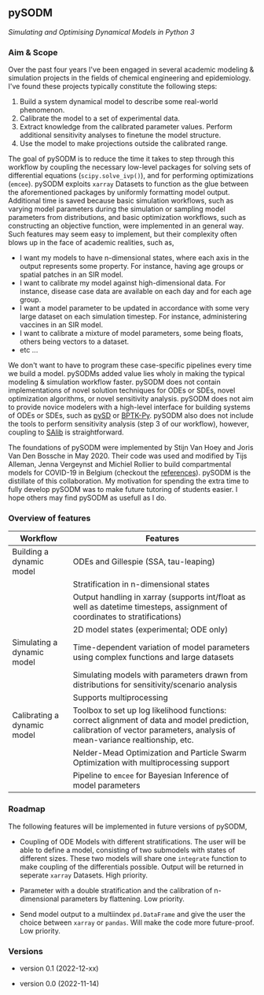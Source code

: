 ## pySODM

*Simulating and Optimising Dynamical Models in Python 3*

### Aim & Scope

Over the past four years I've been engaged in several academic modeling & simulation projects in the fields of chemical engineering and epidemiology. I've found these projects typically constitute the following steps:

1. Build a system dynamical model to describe some real-world phenomenon.
2. Calibrate the model to a set of experimental data.
3. Extract knowledge from the calibrated parameter values. Perform additional sensitivity analyses to finetune the model structure.
4. Use the model to make projections outside the calibrated range.

The goal of pySODM is to reduce the time it takes to step through this workflow by coupling the necessary low-level packages for solving sets of differential equations (`scipy.solve_ivp()`), and for performing optimizations (`emcee`). pySODM exploits `xarray` Datasets to function as the glue between the aforementioned packages by uniformly formatting model output. Additional time is saved because basic simulation workflows, such as varying model parameters during the simulation or sampling model parameters from distributions, and basic optimization workflows, such as constructing an objective function, were implemented in an general way. Such features may seem easy to implement, but their complexity often blows up in the face of academic realities, such as,
- I want my models to have n-dimensional states, where each axis in the output represents some property. For instance, having age groups or spatial patches in an SIR model.
- I want to calibrate my model against high-dimensional data. For instance, disease case data are available on each day and for each age group.
- I want a model parameter to be updated in accordance with some very large dataset on each simulation timestep. For instance, administering vaccines in an SIR model.
- I want to calibrate a mixture of model parameters, some being floats, others being vectors to a dataset.
- etc ...

We don't want to have to program these case-specific pipelines every time we build a model. pySODMs added value lies wholy in making the typical modeling & simulation workflow faster. pySODM does not contain implementations of novel solution techniques for ODEs or SDEs, novel optimization algorithms, or novel sensitivity analysis. pySODM does not aim to provide novice modelers with a high-level interface for building systems of ODEs or SDEs, such as [pySD](https://pysd.readthedocs.io/en/master/) or [BPTK-Py](https://bptk.transentis.com/en/latest/). pySODM also does not include the tools to perform sensitivity analysis (step 3 of our workflow), however, coupling to [SAlib](https://salib.readthedocs.io/en/latest/) is straightforward.

The foundations of pySODM were implemented by Stijn Van Hoey and Joris Van Den Bossche in May 2020. Their code was used and modified by Tijs Alleman, Jenna Vergeynst and Michiel Rollier to build compartmental models for COVID-19 in Belgium (checkout the [references](references.md)). pySODM is the distillate of this collaboration. My motivation for spending the extra time to fully develop pySODM was to make future tutoring of students easier. I hope others may find pySODM as usefull as I do.  

### Overview of features

| Workflow                     | Features                                                                                                                        |
|------------------------------|---------------------------------------------------------------------------------------------------------------------------------|
| Building a dynamic model     | ODEs and Gillespie (SSA, tau-leaping)                                                                                           |
|                              | Stratification in n-dimensional states                                                                                          |
|                              | Output handling in xarray (supports int/float as well as datetime timesteps, assignment of coordinates to stratifications)      |
|                              | 2D model states (experimental; ODE only)                                                                                        |
| Simulating a dynamic model   | Time-dependent variation of model parameters using complex functions and large datasets                                         |
|                              | Simulating models with parameters drawn from distributions for sensitivity/scenario analysis                                    |
|                              | Supports multiprocessing                                                                                                        |
| Calibrating a dynamic model  | Toolbox to set up log likelihood functions: correct alignment of data and model prediction, calibration of vector parameters, analysis of mean-variance realtionship, etc.    |
|                              | Nelder-Mead Optimization and Particle Swarm Optimization with multiprocessing support                                           |
|                              | Pipeline to `emcee` for Bayesian Inference of model parameters                                                                  |

### Roadmap

The following features will be implemented in future versions of pySODM,

- Coupling of ODE Models with different stratifications. The user will be able to define a model, consisting of two submodels with states of different sizes. These two models will share one `integrate` function to make coupling of the differentials possible. Output will be returned in seperate `xarray` Datasets. High priority.

- Parameter with a double stratification and the calibration of n-dimensional parameters by flattening. Low priority.

- Send model output to a multiindex `pd.DataFrame` and give the user the choice between `xarray` or `pandas`. Will make the code more future-proof. Low priority.

### Versions

- version 0.1 (2022-12-xx) 

- version 0.0 (2022-11-14)